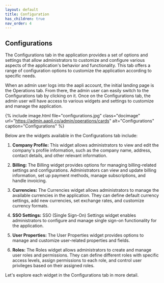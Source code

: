 ```yaml
---
layout: default
title: Configuration
has_children: true
nav_order: 4
---
```


## Configurations

The Configurations tab in the application provides a set of options and settings that allow administrators to customize and configure various aspects of the application's behavior and functionality. This tab offers a range of configuration options to customize the application according to specific needs.

When an admin user logs into the aapli account, the initial landing page is the Operations tab. From there, the admin user can easily switch to the Configurations tab by clicking on it. Once on the Configurations tab, the admin user will have access to various widgets and settings to customize and manage the application. 

{% include image.html file="configurations.jpg" class="docimage" url="https://admin.aapli.co/admin/operations/cards" alt="Configurations" caption="Configurations" %}

Below are the widgets available in the Configurations tab include:

1. **Company Profile:** This widget allows administrators to view and edit the company's profile information, such as the company name, address, contact details, and other relevant information.

2. **Billing:** The Billing widget provides options for managing billing-related settings and configurations. Administrators can view and update billing information, set up payment methods, manage subscriptions, and handle invoicing.

3. **Currencies:** The Currencies widget allows administrators to manage the available currencies in the application. They can define default currency settings, add new currencies, set exchange rates, and customize currency formats.

4. **SSO Settings:** SSO (Single Sign-On) Settings widget enables administrators to configure and manage single sign-on functionality for the application. 

5. **User Properties:** The User Properties widget provides options to manage and customize user-related properties and fields. 

6. **Roles:** The Roles widget allows administrators to create and manage user roles and permissions. They can define different roles with specific access levels, assign permissions to each role, and control user privileges based on their assigned roles.

Let's explore each widget in the Configurations tab in more detail. 
